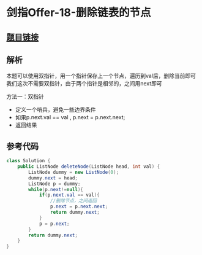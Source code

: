 # 剑指Offer-18-删除链表的节点

## [题目链接](https://leetcode-cn.com/problems/shan-chu-lian-biao-de-jie-dian-lcof/)

## 解析
本题可以使用双指针，用一个指针保存上一个节点，遍历到val后，删除当前即可
我们这次不需要双指针，由于两个指针是相邻的，之间用next即可

方法一：双指针
- 定义一个哨兵，避免一些边界条件
- 如果p.next.val == val , p.next = p.next.next;
- 返回结果


## 参考代码
```Java
class Solution {
    public ListNode deleteNode(ListNode head, int val) {
        ListNode dummy = new ListNode(0);
        dummy.next = head;
        ListNode p = dummy;
        while(p.next!=null){
            if(p.next.val == val){
                //删除节点，之间返回
                p.next = p.next.next;
                return dummy.next;
            }  
            p = p.next;
        }
        return dummy.next;
    }
}
```